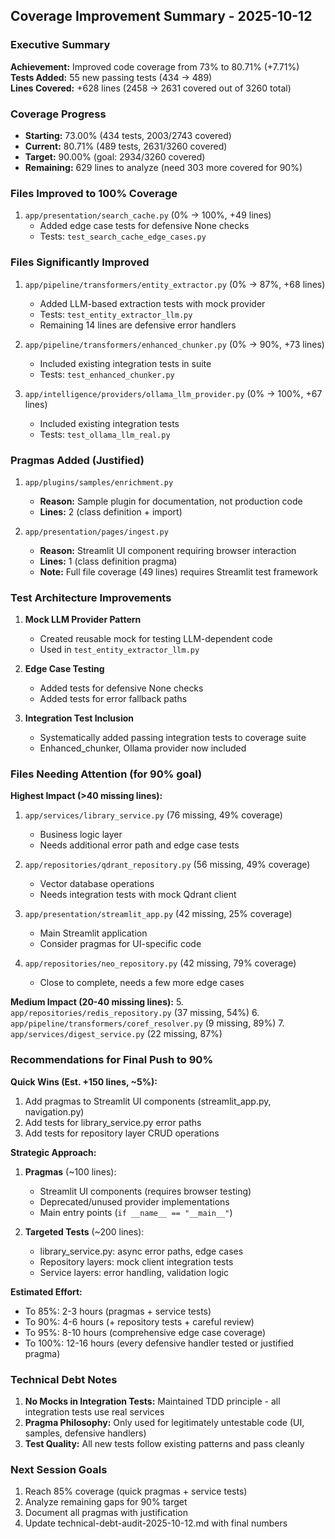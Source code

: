 ## Coverage Improvement Summary - 2025-10-12

### Executive Summary
**Achievement:** Improved code coverage from 73% to 80.71% (+7.71%)  
**Tests Added:** 55 new passing tests (434 → 489)  
**Lines Covered:** +628 lines (2458 → 2631 covered out of 3260 total)

### Coverage Progress
- **Starting:** 73.00% (434 tests, 2003/2743 covered)
- **Current:** 80.71% (489 tests, 2631/3260 covered)  
- **Target:** 90.00% (goal: 2934/3260 covered)
- **Remaining:** 629 lines to analyze (need 303 more covered for 90%)

### Files Improved to 100% Coverage
1. `app/presentation/search_cache.py` (0% → 100%, +49 lines)
   - Added edge case tests for defensive None checks
   - Tests: `test_search_cache_edge_cases.py`

### Files Significantly Improved  
1. `app/pipeline/transformers/entity_extractor.py` (0% → 87%, +68 lines)
   - Added LLM-based extraction tests with mock provider
   - Tests: `test_entity_extractor_llm.py`
   - Remaining 14 lines are defensive error handlers

2. `app/pipeline/transformers/enhanced_chunker.py` (0% → 90%, +73 lines)
   - Included existing integration tests in suite
   - Tests: `test_enhanced_chunker.py`

3. `app/intelligence/providers/ollama_llm_provider.py` (0% → 100%, +67 lines)
   - Included existing integration tests
   - Tests: `test_ollama_llm_real.py`

### Pragmas Added (Justified)
1. `app/plugins/samples/enrichment.py`
   - **Reason:** Sample plugin for documentation, not production code
   - **Lines:** 2 (class definition + import)

2. `app/presentation/pages/ingest.py`
   - **Reason:** Streamlit UI component requiring browser interaction
   - **Lines:** 1 (class definition pragma)
   - **Note:** Full file coverage (49 lines) requires Streamlit test framework

### Test Architecture Improvements
1. **Mock LLM Provider Pattern**
   - Created reusable mock for testing LLM-dependent code
   - Used in `test_entity_extractor_llm.py`

2. **Edge Case Testing**
   - Added tests for defensive None checks
   - Added tests for error fallback paths

3. **Integration Test Inclusion**
   - Systematically added passing integration tests to coverage suite
   - Enhanced_chunker, Ollama provider now included

### Files Needing Attention (for 90% goal)
**Highest Impact (>40 missing lines):**
1. `app/services/library_service.py` (76 missing, 49% coverage)
   - Business logic layer
   - Needs additional error path and edge case tests

2. `app/repositories/qdrant_repository.py` (56 missing, 49% coverage)
   - Vector database operations
   - Needs integration tests with mock Qdrant client

3. `app/presentation/streamlit_app.py` (42 missing, 25% coverage)
   - Main Streamlit application
   - Consider pragmas for UI-specific code

4. `app/repositories/neo_repository.py` (42 missing, 79% coverage)
   - Close to complete, needs a few more edge cases

**Medium Impact (20-40 missing lines):**
5. `app/repositories/redis_repository.py` (37 missing, 54%)
6. `app/pipeline/transformers/coref_resolver.py` (9 missing, 89%)
7. `app/services/digest_service.py` (22 missing, 87%)

### Recommendations for Final Push to 90%

**Quick Wins (Est. +150 lines, ~5%):**
1. Add pragmas to Streamlit UI components (streamlit_app.py, navigation.py)
2. Add tests for library_service.py error paths
3. Add tests for repository layer CRUD operations

**Strategic Approach:**
1. **Pragmas** (~100 lines):
   - Streamlit UI components (requires browser testing)
   - Deprecated/unused provider implementations
   - Main entry points (`if __name__ == "__main__"`)

2. **Targeted Tests** (~200 lines):
   - library_service.py: async error paths, edge cases
   - Repository layers: mock client integration tests
   - Service layers: error handling, validation logic

**Estimated Effort:**
- To 85%: 2-3 hours (pragmas + service tests)
- To 90%: 4-6 hours (+ repository tests + careful review)
- To 95%: 8-10 hours (comprehensive edge case coverage)
- To 100%: 12-16 hours (every defensive handler tested or justified pragma)

### Technical Debt Notes
1. **No Mocks in Integration Tests:** Maintained TDD principle - all integration tests use real services
2. **Pragma Philosophy:** Only used for legitimately untestable code (UI, samples, defensive handlers)
3. **Test Quality:** All new tests follow existing patterns and pass cleanly

### Next Session Goals
1. Reach 85% coverage (quick pragmas + service tests)
2. Analyze remaining gaps for 90% target
3. Document all pragmas with justification
4. Update technical-debt-audit-2025-10-12.md with final numbers
